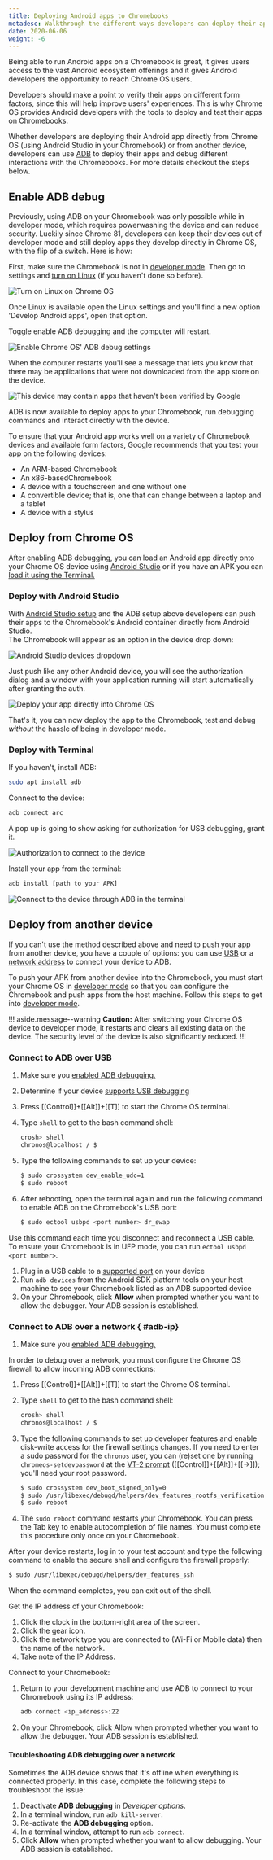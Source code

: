```yaml
---
title: Deploying Android apps to Chromebooks
metadesc: Walkthrough the different ways developers can deploy their apps to Chromebooks, in order to debug and verify their app performance in the Chrome OS form factors.
date: 2020-06-06
weight: -6
---
```


Being able to run Android apps on a Chromebook is great, it gives users access to the vast Android ecosystem offerings and it gives Android developers the opportunity to reach Chrome OS users.

Developers should make a point to verify their apps on different form factors, since this will help improve users' experiences. This is why Chrome OS provides Android developers with the tools to deploy and test their apps on Chromebooks.

Whether developers are deploying their Android app directly from Chrome OS (using Android Studio in your Chromebook) or from another device, developers can use [ADB](https://developer.android.com/studio/command-line/adb) to deploy their apps and debug different interactions with the Chromebooks. For more details checkout the steps below.

## Enable ADB debug

Previously, using ADB on your Chromebook was only possible while in developer mode, which requires powerwashing the device and can reduce security. Luckily since Chrome 81, developers can keep their devices out of developer mode and still deploy apps they develop directly in Chrome OS, with the flip of a switch. Here is how:

First, make sure the Chromebook is not in [developer mode](https://chromium.googlesource.com/chromiumos/docs/+/master/developer_mode.md). Then go to settings and [turn on Linux](/{{locale.code}}/linux) (if you haven't done so before).

![Turn on Linux on Chrome OS](/images/android/deploy/turnon_linux.gif)

Once Linux is available open the Linux settings and you'll find a new option 'Develop Android apps', open that option.

Toggle enable ADB debugging and the computer will restart.

![Enable Chrome OS' ADB debug settings](/images/android/deploy/debug_settings.gif)

When the computer restarts you'll see a message that lets you know that there may be applications that were not downloaded from the app store on the device.

![This device may contain apps that haven't been verified by Google](/images/android/deploy/login_notice.jpg)

ADB is now available to deploy apps to your Chromebook, run debugging commands and interact directly with the device.

To ensure that your Android app works well on a variety of Chromebook devices and available form factors, Google recommends that you test your app on the following devices:

- An ARM-based Chromebook
- An x86-basedChromebook
- A device with a touchscreen and one without one
- A convertible device; that is, one that can change between a laptop and a tablet
- A device with a stylus

## Deploy from Chrome OS

After enabling ADB debugging, you can load an Android app directly onto your Chrome OS device using [Android Studio](#deploy-with-android-studio) or if you have an APK you can [load it using the Terminal.](#deploy-with-terminal)

### Deploy with Android Studio

With [Android Studio setup](/{{locale.code}}/android-environment) and the
ADB setup above developers can push their apps to the Chromebook's Android container directly from Android Studio.  
The Chromebook will appear as an option in the device drop down:

![Android Studio devices dropdown](/images/android/deploy/as_devices.png)

Just push like any other Android device, you will see the authorization dialog and a window with your application running will start automatically after granting the auth.

![Deploy your app directly into Chrome OS](/images/android/deploy/run_app.gif)

That's it, you can now deploy the app to the Chromebook, test and debug _without_ the hassle of being in developer mode.

### Deploy with Terminal

If you haven't, install ADB:

```bash
sudo apt install adb
```

Connect to the device:

```bash
adb connect arc
```

A pop up is going to show asking for authorization for USB debugging, grant it.

![Authorization to connect to the device](/images/android/deploy/usb_dialog.png)

Install your app from the terminal:

```bash
adb install [path to your APK]
```

![Connect to the device through ADB in the terminal](/images/android/deploy/adb_connect.gif)

## Deploy from another device

If you can't use the method described above and need to push your app from another device, you have a couple of options: you can use [USB](#connect-to-adb-over-usb) or a [network address](#connect-to-adb-over-a-network) to connect
your device to ADB.

To push your APK from another device into the Chromebook, you must start your Chrome OS in [developer mode](https://chromium.googlesource.com/chromiumos/docs/+/master/developer_mode.md) so that you can configure the Chromebook and push apps from the host machine. Follow this steps to get into [developer mode](/{{locale.code}}/productivity/experimental-features#developer-mode).

!!! aside.message--warning
**Caution:** After switching your Chrome OS device to developer mode, it restarts
and clears all existing data on the device. The security level of the device is
also significantly reduced.
!!!

### Connect to ADB over USB

1. Make sure you [enabled ADB debugging.](#enable-adb-debug)
1. Determine if your device [supports USB debugging](https://www.chromium.org/chromium-os/chrome-os-systems-supporting-adb-debugging-over-usb)
1. Press [[Control]]+[[Alt]]+[[T]] to start the Chrome OS terminal.
1. Type `shell` to get to the bash command shell:

   ```bash
   crosh> shell
   chronos@localhost / $
   ```

1. Type the following commands to set up your device:

   ```bash
   $ sudo crossystem dev_enable_udc=1
   $ sudo reboot
   ```

1. After rebooting, open the terminal again and run the following command to enable ADB on the Chromebook's USB port:

   ```bash
   $ sudo ectool usbpd <port number> dr_swap
   ```

Use this command each time you disconnect and reconnect a USB cable. To ensure your Chromebook is in UFP mode, you can run `ectool usbpd <port number>`.

1. Plug in a USB cable to a [supported port](https://www.chromium.org/chromium-os/chrome-os-systems-supporting-adb-debugging-over-usb) on your device
2. Run `adb devices` from the Android SDK platform tools on your host machine to see your Chromebook listed as an ADB supported device
3. On your Chromebook, click **Allow** when prompted whether you want to allow the debugger. Your ADB session is established.

### Connect to ADB over a network { #adb-ip}

1. Make sure you [enabled ADB debugging.](#enable-adb-debug)

In order to debug over a network, you must configure the Chrome OS firewall to allow incoming ADB connections:

1.  Press [[Control]]+[[Alt]]+[[T]] to start the Chrome OS terminal.
1.  Type `shell` to get to the bash command shell:

    ```bash
    crosh> shell
    chronos@localhost / $
    ```

1.  Type the following commands to set up developer features and enable disk-write access for the firewall settings changes. If you need to enter a sudo password for the `chronos` user, you can (re)set one by running `chromeos-setdevpassword` at the [VT-2 prompt](https://chromium.googlesource.com/chromiumos/docs/+/master/developer_mode.md#vt2) ([[Control]]+[[Alt]]+[[→]]); you'll need your root password.

    ```bash
    $ sudo crossystem dev_boot_signed_only=0
    $ sudo /usr/libexec/debugd/helpers/dev_features_rootfs_verification
    $ sudo reboot
    ```

1.  The `sudo reboot` command restarts your Chromebook. You can press the Tab key to enable autocompletion of file names. You must complete this procedure only once on your Chromebook.

After your device restarts, log in to your test account and type the following command to enable the secure shell and configure the firewall properly:

```bash
$ sudo /usr/libexec/debugd/helpers/dev_features_ssh
```

When the command completes, you can exit out of the shell.

Get the IP address of your Chromebook:

1.  Click the clock in the bottom-right area of the screen.
1.  Click the gear icon.
1.  Click the network type you are connected to (Wi-Fi or Mobile data) then the name of the network.
1.  Take note of the IP Address.

Connect to your Chromebook:

1.  Return to your development machine and use ADB to connect to your Chromebook using its IP address:

    ```bash
    adb connect <ip_address>:22
    ```

1.  On your Chromebook, click Allow when prompted whether you want to allow the debugger. Your ADB session is established.

#### Troubleshooting ADB debugging over a network

Sometimes the ADB device shows that it's offline when everything is connected properly. In this case, complete the following steps to troubleshoot the issue:

1.  Deactivate **ADB debugging** in _Developer options_.
2.  In a terminal window, run `adb kill-server`.
3.  Re-activate the **ADB debugging** option.
4.  In a terminal window, attempt to run `adb connect`.
5.  Click **Allow** when prompted whether you want to allow debugging. Your ADB session is established.
